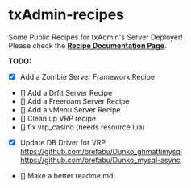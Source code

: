 # txAdmin-recipes
Some Public Recipes for txAdmin's Server Deployer!  
Please check the **[Recipe Documentation Page](https://github.com/tabarra/txAdmin/blob/master/docs/recipe.md)**.

**TODO:**
- [x] Add a Zombie Server Framework Recipe
- [] Add a Drfit Server Recipe
- [] Add a Freeroam Server Recipe
- [] Add a vMenu Server Recipe
- [] Clean up VRP recipe
- [] fix vrp_casino (needs resource.lua)
- [x] Update DB Driver for VRP https://github.com/brefabu/Dunko_ghmattimysql https://github.com/brefabu/Dunko_mysql-async
- [] Make a better readme.md
